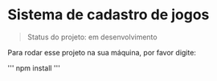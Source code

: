 <h1>Sistema de cadastro de jogos</h1>

> Status do projeto: em desenvolvimento

Para rodar esse projeto na sua máquina, por favor digite:

'''
npm install
'''
